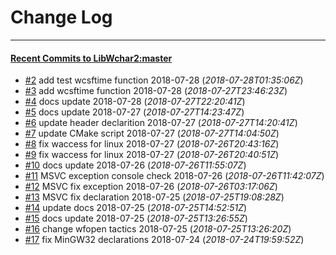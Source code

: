 
# Change Log
----------

#### [Recent Commits to LibWchar2:master](https://github.com/ClnViewer/LibWchar2/commits/master.atom)

- [#2](https://github.com/ClnViewer/LibWchar2/commit/f6ab66ca1faa9c98a40c1651409f9a381cd5a065)  	add test wcsftime function 2018-07-28 (*2018-07-28T01:35:06Z*)
- [#3](https://github.com/ClnViewer/LibWchar2/commit/a62e6c7e27eefaa743449f5cda486434d327a2dc)  	add wcsftime function 2018-07-28 (*2018-07-27T23:46:23Z*)
- [#4](https://github.com/ClnViewer/LibWchar2/commit/b34f2351f6232d7c4c6b08a143d1e36a1dbb2090)  	docs update 2018-07-28 (*2018-07-27T22:20:41Z*)
- [#5](https://github.com/ClnViewer/LibWchar2/commit/e36b6dea30ee7758bf1b5bf054be713348e96681)  	docs update 2018-07-27 (*2018-07-27T14:23:47Z*)
- [#6](https://github.com/ClnViewer/LibWchar2/commit/8102ce9116b593a9b0453b9fcfe56fd3f7bbd77d)  	update header declarition 2018-07-27 (*2018-07-27T14:20:41Z*)
- [#7](https://github.com/ClnViewer/LibWchar2/commit/a5eded8e19cd4a73f614803ffc74ffaa36956dd2)  	update CMake script 2018-07-27 (*2018-07-27T14:04:50Z*)
- [#8](https://github.com/ClnViewer/LibWchar2/commit/6c690efdc151444ed93058eca2d845906cf21e8a)  	fix waccess for linux 2018-07-27 (*2018-07-26T20:43:16Z*)
- [#9](https://github.com/ClnViewer/LibWchar2/commit/1c006a190a8aa2d48784aef72002f6c893576451)  	fix waccess for linux 2018-07-27 (*2018-07-26T20:40:51Z*)
- [#10](https://github.com/ClnViewer/LibWchar2/commit/fc300df496a1f28c1c400711785815d6ccef5fc2)  	docs update 2018-07-26 (*2018-07-26T11:55:07Z*)
- [#11](https://github.com/ClnViewer/LibWchar2/commit/3b56e748448d6b6110844e84e8c29396e51f7330)  	MSVC exception console check 2018-07-26 (*2018-07-26T11:42:07Z*)
- [#12](https://github.com/ClnViewer/LibWchar2/commit/6a0341b889aa3ee33139751cd62a4f7a27b9ceca)  	MSVC fix exception 2018-07-26 (*2018-07-26T03:17:06Z*)
- [#13](https://github.com/ClnViewer/LibWchar2/commit/bbb03ba155269e2c4b1679659d4b1695883e11d9)  	MSVC fix declaration 2018-07-25 (*2018-07-25T19:08:28Z*)
- [#14](https://github.com/ClnViewer/LibWchar2/commit/4cbffdbcc041f58e072a9af12fa646ba9a4213eb)  	update docs 2018-07-25 (*2018-07-25T14:52:51Z*)
- [#15](https://github.com/ClnViewer/LibWchar2/commit/0effb7cb2a0dd2ab8554cd4c9cfa47415e98bcff)  	docs update 2018-07-25 (*2018-07-25T13:26:55Z*)
- [#16](https://github.com/ClnViewer/LibWchar2/commit/e76adbde2a1b31e01a1a58a7ae2a820dbddbcb79)  	change wfopen tactics 2018-07-25 (*2018-07-25T13:26:20Z*)
- [#17](https://github.com/ClnViewer/LibWchar2/commit/4a8837daaed8623fe9611db542cce852dbfbbe6d)  	fix MinGW32 declarations 2018-07-24 (*2018-07-24T19:59:52Z*)
